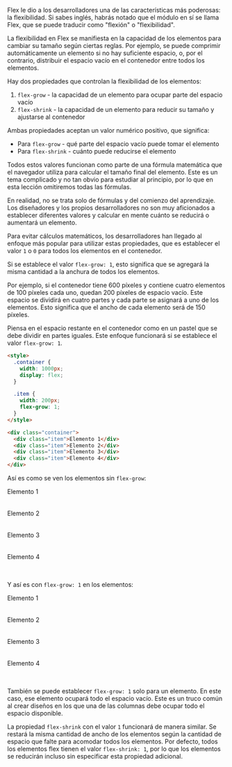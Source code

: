 Flex le dio a los desarrolladores una de las características más poderosas: la flexibilidad. Si sabes inglés, habrás notado que el módulo en sí se llama Flex, que se puede traducir como "flexión" o "flexibilidad".

La flexibilidad en Flex se manifiesta en la capacidad de los elementos para cambiar su tamaño según ciertas reglas. Por ejemplo, se puede comprimir automáticamente un elemento si no hay suficiente espacio, o, por el contrario, distribuir el espacio vacío en el contenedor entre todos los elementos.

Hay dos propiedades que controlan la flexibilidad de los elementos:

1. `flex-grow` - la capacidad de un elemento para ocupar parte del espacio vacío
2. `flex-shrink` - la capacidad de un elemento para reducir su tamaño y ajustarse al contenedor

Ambas propiedades aceptan un valor numérico positivo, que significa:

* Para `flex-grow` - qué parte del espacio vacío puede tomar el elemento
* Para `flex-shrink` - cuánto puede reducirse el elemento

Todos estos valores funcionan como parte de una fórmula matemática que el navegador utiliza para calcular el tamaño final del elemento. Este es un tema complicado y no tan obvio para estudiar al principio, por lo que en esta lección omitiremos todas las fórmulas.

En realidad, no se trata solo de fórmulas y del comienzo del aprendizaje. Los diseñadores y los propios desarrolladores no son muy aficionados a establecer diferentes valores y calcular en mente cuánto se reducirá o aumentará un elemento.

Para evitar cálculos matemáticos, los desarrolladores han llegado al enfoque más popular para utilizar estas propiedades, que es establecer el valor `1` o `0` para todos los elementos en el contenedor.

Si se establece el valor `flex-grow: 1`, esto significa que se agregará la misma cantidad a la anchura de todos los elementos.

Por ejemplo, si el contenedor tiene 600 píxeles y contiene cuatro elementos de 100 píxeles cada uno, quedan 200 píxeles de espacio vacío. Este espacio se dividirá en cuatro partes y cada parte se asignará a uno de los elementos. Esto significa que el ancho de cada elemento será de 150 píxeles.

Piensa en el espacio restante en el contenedor como en un pastel que se debe dividir en partes iguales. Este enfoque funcionará si se establece el valor `flex-grow: 1`.

```html
<style>
  .container {
    width: 1000px;
    display: flex;
  }

  .item {
    width: 200px;
    flex-grow: 1;
  }
</style>

<div class="container">
  <div class="item">Elemento 1</div>
  <div class="item">Elemento 2</div>
  <div class="item">Elemento 3</div>
  <div class="item">Elemento 4</div>
</div>
```

Así es como se ven los elementos sin `flex-grow`:

<div class="hexlet-basics-example my-3">
  <div class="bg-opacity-25 bg-secondary d-flex fw-bold py-3" style="width: 600px;">
    <div class="text-bg-danger text-center" style="width: 100px;height: 50px;">Elemento 1</div>
    <div class="text-bg-dark text-center" style="width: 100px;height: 50px;">Elemento 2</div>
    <div class="text-bg-primary text-center" style="width: 100px;height: 50px;">Elemento 3</div>
    <div class="text-bg-success text-center" style="width: 100px;height: 50px;">Elemento 4</div>
  </div>
</div>

Y así es con `flex-grow: 1` en los elementos:

<div class="hexlet-basics-example my-3">
  <div class="bg-opacity-25 bg-secondary d-flex fw-bold py-3" style="width: 600px;">
    <div class="flex-grow-1 text-bg-danger text-center" style="width: 100px;height: 50px;">Elemento 1</div>
    <div class="flex-grow-1 text-bg-dark text-center" style="width: 100px;height: 50px;">Elemento 2</div>
    <div class="flex-grow-1 text-bg-primary text-center" style="width: 100px;height: 50px;">Elemento 3</div>
    <div class="flex-grow-1 text-bg-success text-center" style="width: 100px;height: 50px;">Elemento 4</div>
  </div>
</div>

También se puede establecer `flex-grow: 1` solo para un elemento. En este caso, ese elemento ocupará todo el espacio vacío. Este es un truco común al crear diseños en los que una de las columnas debe ocupar todo el espacio disponible.

La propiedad `flex-shrink` con el valor `1` funcionará de manera similar. Se restará la misma cantidad de ancho de los elementos según la cantidad de espacio que falte para acomodar todos los elementos. Por defecto, todos los elementos flex tienen el valor `flex-shrink: 1`, por lo que los elementos se reducirán incluso sin especificar esta propiedad adicional.
